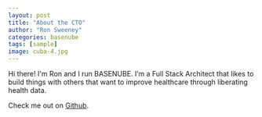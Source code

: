 ```yaml
---
layout: post
title: "About the CTO"
author: "Ron Sweeney"
categories: basenube
tags: [sample]
image: cuba-4.jpg
---
```


Hi there! I'm Ron and I run BASENUBE.  I’m a Full Stack Architect that likes to build things with others that want to improve healthcare through liberating health data.  

Check me out on <a href="http://github.com/sween" target="_blank">Github</a>.


